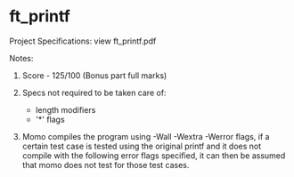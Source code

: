 # ft_printf

Project Specifications: view ft_printf.pdf

Notes:
1. Score - 125/100 (Bonus part full marks)

2. Specs not required to be taken care of:
    - length modifiers
    - '*' flags
    
3. Momo compiles the program using -Wall -Wextra -Werror flags, if a certain test case is tested using the original printf and it does not compile
with the following error flags specified, it can then be assumed that momo does not test for those test cases.
